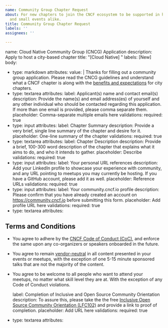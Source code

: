 ```yaml
---
name: Community Group Chapter Request
about: For new chapters to join the CNCF ecosystem to be supported in hosting meetups
  and small events alike.
title: Community Group Chapter Request
labels: ''
assignees: ''

---
```


name: Cloud Native Community Group (CNCG) Application
description: Apply to host a city-based chapter
title: "[Cloud Native] <City Name>"
labels: [New]
body:
- type: markdown
  attributes:
    value: |
     Thanks for filling out a community group application. Please read the CNCG guidelines and understand what a CNCF chapter is along with the [benefits and expectations](https://github.com/cncf/communitygroups/blob/main/README.md) for city chapters.
- type: textarea
  attributes:
    label: Applicant(s) name and contact email(s)
    description: Provide the name(s) and email address(es) of yourself and any other individual who should be contacted regarding this application. If more than one email is provided, please comma separate them.
    placeholder: Comma-separate multiple emails here
  validations:
    required: true
- type: input
  attributes:
    label: Chapter Summary
    description: Provide a very brief, single line summary of the chapter and desire for it.
    placeholder: One-line summary of the chapter
  validations:
    required: true
- type: textarea
  attributes:
    label: Chapter Description
    description: Provide a brief, 100-300 word description of the chapter that explains what it aims to do, and who it intends to gather.
    placeholder: Describe
  validations:
    required: true
- type: input
  attributes:
    label: Your personal URL references
    description: Add your LinkedIn profile to showcase your experience with community, and any URL pointing to meetups you may currently be hosting. If you have a GitHub account, please add it as well.
    placeholder: Reference URLs
  validations:
    required: true
- type: input
  attributes:
    label: Your community.cncf.io profile
    description: Please confirm that you have already created an account on https://community.cncf.io before submitting this form.
    placeholder: Add profile URL here
  validations:
    required: true
- type: textarea
  attributes:

## Terms and Conditions
* You agree to adhere by the [CNCF Code of Conduct (CoC)](https://github.com/cncf/foundation/blob/main/code-of-conduct.md), and enforce the same upon any co-organizers or speakers onboarded in the future.
* You agree to remain [vendor-neutral](https://contribute.cncf.io/maintainers/community/vendor-neutrality) in all content presented in your events or meetups, with the exception of one 5-15 minute sponsored talks that are not the majority of the content.
* You agree to be welcome to all people who want to attend your meetups, no matter what skill level they are at. With the exception of any Code of Conduct violations.

   label: Completion of Inclusive and Open Source Community Orientation
    description: To assure this, please take the the free [Inclusive Open Source Community Orientation (LFC102)](https://training.linuxfoundation.org/training/inclusive-open-source-community-orientation-lfc102/) and provide a link to proof of completion.
    placeholder: Add URL here
  validations:
    required: true
- type: textarea
  attributes:
